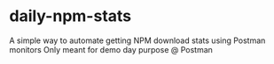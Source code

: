 # daily-npm-stats
A simple way to automate getting NPM download stats using Postman monitors
Only meant for demo day purpose @ Postman
